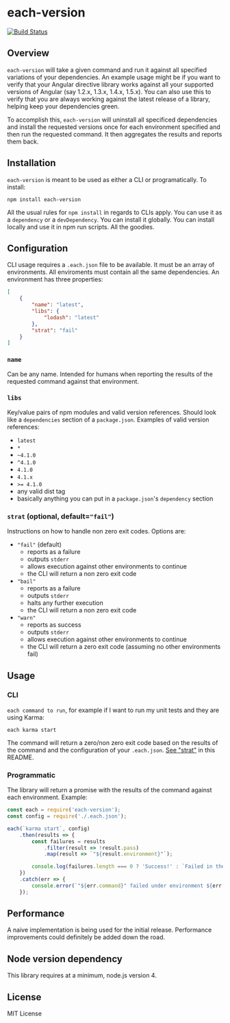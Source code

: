 each-version
============

[![Build Status](https://travis-ci.org/mwinche/each-version.svg?branch=master)](https://travis-ci.org/mwinche/each-version)

## Overview

`each-version` will take a given command and run it against all specified variations of your dependencies. An example usage
might be if you want to verify that your Angular directive library works against all your supported versions of Angular
(say 1.2.x, 1.3.x, 1.4.x, 1.5.x). You can also use this to verify that you are always working against the latest release of
a library, helping keep your dependencies green.

To accomplish this, `each-version` will uninstall all specificed dependencies and install the requested versions once for
each environment specified and then run the requested command. It then aggregates the results and reports them back.

## Installation

`each-version` is meant to be used as either a CLI or programatically. To install:

`npm install each-version`

All the usual rules for `npm install` in regards to CLIs apply. You can use it as a `dependency` or a `devDependency`.
You can install it globally. You can install locally and use it in npm run scripts. All the goodies.

## Configuration

CLI usage requires a `.each.json` file to be available. It must be an array of environments. All enviroments must contain
all the same dependencies. An environment has three properties:

```json
[
    {
        "name": "latest",
        "libs": {
            "lodash": "latest"
        },
        "strat": "fail"
    }
]
```

### `name`

Can be any name. Intended for humans when reporting the results of the requested command against that environment.

### `libs`

Key/value pairs of npm modules and valid version references. Should look like a `dependencies` section of a `package.json`.
Examples of valid version references:

* `latest`
* `*`
* `~4.1.0`
* `^4.1.0`
* `4.1.0`
* `4.1.x`
* `>= 4.1.0`
* any valid dist tag
* basically anything you can put in a `package.json`'s  `dependency` section

### `strat` (optional, default=`"fail"`)

Instructions on how to handle non zero exit codes. Options are:

* `"fail"` (default)
  * reports as a failure
  * outputs `stderr`
  * allows execution against other environments to continue
  * the CLI will return a non zero exit code
* `"bail"`
  * reports as a failure
  * outputs `stderr`
  * halts any further execution
  * the CLI will return a non zero exit code
* `"warn"`
  * reports as success
  * outputs `stderr`
  * allows execution against other environments to continue
  * the CLI will return a zero exit code (assuming no other environments fail)

## Usage

### CLI

`each command to run`, for example if I want to run my unit tests and they are using Karma:

`each karma start`

The command will return a zero/non zero exit code based on the results of the command and the configuration of your
`.each.json`. [See "strat"](#strat-optional-defaultfail) in this README.

### Programmatic

The library will return a promise with the results of the command against each environment. Example:

```javascript
const each = require('each-version');
const config = require('./.each.json');

each(`karma start`, config)
    .then(results => {
        const failures = results
            .filter(result => !result.pass)
            .map(result => `"${result.environment}"`);

        console.log(failures.length === 0 ? 'Success!' : `Failed in the following environments: ${failures.join(', ')}`);
    })
    .catch(err => {
        console.error(`"${err.command}" failed under environment ${err.environment}.`, err.error);
    });
```

## Performance

A naive implementation is being used for the initial release. Performance improvements could definitely be added down the road.

## Node version dependency

This library requires at a minimum, node.js version 4. 

## License

MIT License
